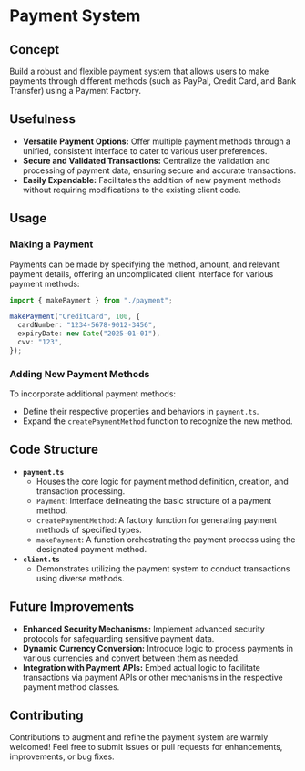 # Payment System 

## Concept

Build a robust and flexible payment system that allows users to make payments through different methods (such as PayPal, Credit Card, and Bank Transfer) using a Payment Factory.

## Usefulness

- **Versatile Payment Options:** Offer multiple payment methods through a unified, consistent interface to cater to various user preferences.
- **Secure and Validated Transactions:** Centralize the validation and processing of payment data, ensuring secure and accurate transactions.
- **Easily Expandable:** Facilitates the addition of new payment methods without requiring modifications to the existing client code.

## Usage

### Making a Payment

Payments can be made by specifying the method, amount, and relevant payment details, offering an uncomplicated client interface for various payment methods:

```typescript
import { makePayment } from "./payment";

makePayment("CreditCard", 100, {
  cardNumber: "1234-5678-9012-3456",
  expiryDate: new Date("2025-01-01"),
  cvv: "123",
});
```

### Adding New Payment Methods

To incorporate additional payment methods:

- Define their respective properties and behaviors in `payment.ts`.
- Expand the `createPaymentMethod` function to recognize the new method.

## Code Structure

- **`payment.ts`**
  - Houses the core logic for payment method definition, creation, and transaction processing.
  - `Payment`: Interface delineating the basic structure of a payment method.
  - `createPaymentMethod`: A factory function for generating payment methods of specified types.
  - `makePayment`: A function orchestrating the payment process using the designated payment method.
- **`client.ts`**
  - Demonstrates utilizing the payment system to conduct transactions using diverse methods.

## Future Improvements

- **Enhanced Security Mechanisms:** Implement advanced security protocols for safeguarding sensitive payment data.
- **Dynamic Currency Conversion:** Introduce logic to process payments in various currencies and convert between them as needed.
- **Integration with Payment APIs:** Embed actual logic to facilitate transactions via payment APIs or other mechanisms in the respective payment method classes.

## Contributing

Contributions to augment and refine the payment system are warmly welcomed! Feel free to submit issues or pull requests for enhancements, improvements, or bug fixes.

